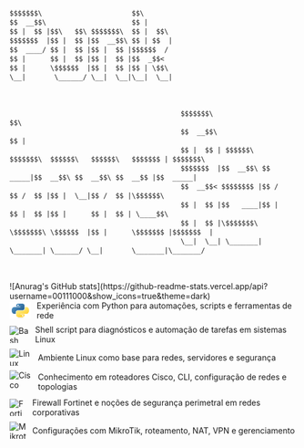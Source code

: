 
```
$$$$$$$\                      $$\                                                                               
$$  __$$\                     $$ |                                                                              
$$ |  $$ |$$\   $$\ $$$$$$$\  $$ |  $$\                                                                         
$$$$$$$  |$$ |  $$ |$$  __$$\ $$ | $$  |                                                                        
$$  ____/ $$ |  $$ |$$ |  $$ |$$$$$$  /                                                                         
$$ |      $$ |  $$ |$$ |  $$ |$$  _$$<                                                                          
$$ |      \$$$$$$  |$$ |  $$ |$$ | \$$\                                                                         
\__|       \______/ \__|  \__|\__|  \__|                                                                        
                                                                                                                
                                                                                                                
                                                                                                                
                                          $$$$$$$\                                                $$\           
                                          $$  __$$\                                               $$ |          
                                          $$ |  $$ | $$$$$$\   $$$$$$$\  $$$$$$\   $$$$$$\   $$$$$$$ | $$$$$$$\ 
                                          $$$$$$$  |$$  __$$\ $$  _____|$$  __$$\ $$  __$$\ $$  __$$ |$$  _____|
                                          $$  __$$< $$$$$$$$ |$$ /      $$ /  $$ |$$ |  \__|$$ /  $$ |\$$$$$$\  
                                          $$ |  $$ |$$   ____|$$ |      $$ |  $$ |$$ |      $$ |  $$ | \____$$\ 
                                          $$ |  $$ |\$$$$$$$\ \$$$$$$$\ \$$$$$$  |$$ |      \$$$$$$$ |$$$$$$$  |
                                          \__|  \__| \_______| \_______| \______/ \__|       \_______|\_______/
                                                                                
```
<div style="display: inline_block"><br>
<!--
 <img align="center" alt="Python" height="30" width="40" src="https://raw.githubusercontent.com/devicons/devicon/master/icons/python/python-original.svg">
 <img align="center" alt="bash" height="30" width="35" src="https://cdn.discordapp.com/attachments/1196691063021244516/1387648193436844093/proxy-image-removebg-preview.png?ex=685e1b96&is=685cca16&hm=d9770e3d7f1c006b2622be917ddf0a9ff6de5025584b76467a0ee6767c573b3e&">
 <img align="center" alt="pingu" height="30" width="40" <img src="https://cdn.discordapp.com/attachments/1196691063021244516/1387652988511850660/icons8-linux-96.png?ex=685e200d&is=685cce8d&hm=ce12bd0fc3f2c7da81dd29520ad4da62fe5a8150ce2417359781226b1fb17e5a&" />
 <img align="center" alt="cisco" height="40" width="40" <img src="https://cdn.discordapp.com/attachments/1196691063021244516/1388345182230937640/cisco-square-black-amp-white-logo-icon-png-735811696612212czjua5wrqt-removebg-preview.png?ex=6860a4b5&is=685f5335&hm=615420a244c8764b16ec02bfff9c57c27f1275816fa57ee8aa88cf85459765aa&" />
 <img align="center" alt="fortinet" height="30" width="30" <img src="https://cdn.discordapp.com/attachments/1196691063021244516/1388345523819253782/fortinet-features.png?ex=6860a507&is=685f5387&hm=434ff4f9e2a0357a026242f1c9deb57908365a4dabc56b626826fa84f64d4fa0&" />
 <img align="center" alt="mikrotik" height="30" width="30" <img src="https://cdn.discordapp.com/attachments/1196691063021244516/1387649451274932257/png-clipart-round-white-and-blue-logo-illustration-mikrotik-routeros-computer-icons-computer-network-others-miscellaneous-blue-thumbnail-removebg-preview.png?ex=685e1cc2&is=685ccb42&hm=9f5716ab81c223afc6da4cbd37bcdf91585dab5d29b8dbc3168680a081458ea8&" />
-->
 ![Anurag's GitHub stats](https://github-readme-stats.vercel.app/api?username=00111000&show_icons=true&theme=dark)

 <div style="display: flex; align-items: center; margin-bottom: 8px;">
  <img alt="Python" height="30" width="40" src="https://raw.githubusercontent.com/devicons/devicon/master/icons/python/python-original.svg">
  <span style="margin-left: 10px;">Experiência com Python para automações, scripts e ferramentas de rede</span>
</div>

<div style="display: flex; align-items: center; margin-bottom: 8px;">
  <img alt="Bash" height="30" width="35" src="https://cdn.discordapp.com/attachments/1196691063021244516/1387648193436844093/proxy-image-removebg-preview.png?ex=685e1b96&is=685cca16&hm=d9770e3d7f1c006b2622be917ddf0a9ff6de5025584b76467a0ee6767c573b3e&">
  <span style="margin-left: 10px;">Shell script para diagnósticos e automação de tarefas em sistemas Linux</span>
</div>

<div style="display: flex; align-items: center; margin-bottom: 8px;">
  <img alt="Linux" height="30" width="40" src="https://cdn.discordapp.com/attachments/1196691063021244516/1387652988511850660/icons8-linux-96.png?ex=685e200d&is=685cce8d&hm=ce12bd0fc3f2c7da81dd29520ad4da62fe5a8150ce2417359781226b1fb17e5a&">
  <span style="margin-left: 10px;">Ambiente Linux como base para redes, servidores e segurança</span>
</div>

<div style="display: flex; align-items: center; margin-bottom: 8px;">
  <img alt="Cisco" height="40" width="40" src="https://cdn.discordapp.com/attachments/1196691063021244516/1388345182230937640/cisco-square-black-amp-white-logo-icon-png-735811696612212czjua5wrqt-removebg-preview.png?ex=6860a4b5&is=685f5335&hm=615420a244c8764b16ec02bfff9c57c27f1275816fa57ee8aa88cf85459765aa&">
  <span style="margin-left: 10px;">Conhecimento em roteadores Cisco, CLI, configuração de redes e topologias</span>
</div>

<div style="display: flex; align-items: center; margin-bottom: 8px;">
  <img alt="Fortinet" height="30" width="30" src="https://cdn.discordapp.com/attachments/1196691063021244516/1388345523819253782/fortinet-features.png?ex=6860a507&is=685f5387&hm=434ff4f9e2a0357a026242f1c9deb57908365a4dabc56b626826fa84f64d4fa0&">
  <span style="margin-left: 10px;">Firewall Fortinet e noções de segurança perimetral em redes corporativas</span>
</div>

<div style="display: flex; align-items: center; margin-bottom: 8px;">
  <img alt="Mikrotik" height="30" width="30" src="https://cdn.discordapp.com/attachments/1196691063021244516/1387649451274932257/png-clipart-round-white-and-blue-logo-illustration-mikrotik-routeros-computer-icons-computer-network-others-miscellaneous-blue-thumbnail-removebg-preview.png?ex=685e1cc2&is=685ccb42&hm=9f5716ab81c223afc6da4cbd37bcdf91585dab5d29b8dbc3168680a081458ea8&">
  <span style="margin-left: 10px;">Configurações com MikroTik, roteamento, NAT, VPN e gerenciamento</span>
</div>

 
        
</div>
  




